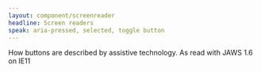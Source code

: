 ```yaml
---
layout: component/screenreader
headline: Screen readers
speak: aria-pressed, selected, toggle button
---
```



How buttons are described by assistive technology. 
As read with JAWS 1.6 on IE11
